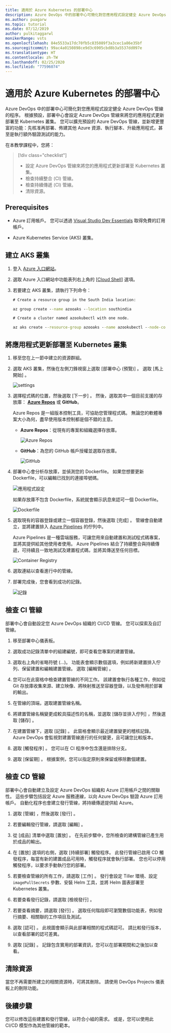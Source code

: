 ```yaml
---
title: 適用於 Azure Kubernetes 的部署中心
description: Azure DevOps 中的部署中心可簡化對您應用程式設定健全 Azure DevOps 管線的程序
ms.author: puagarw
ms.topic: tutorial
ms.date: 07/12/2019
author: pulkitaggarwl
monikerRange: vsts
ms.openlocfilehash: 84e5533a17dc70fb5c835089f3a3cec1a86e35bf
ms.sourcegitcommit: 99ac4a0150898ce9d3c6905cbd8b3a5537dd097e
ms.translationtype: HT
ms.contentlocale: zh-TW
ms.lasthandoff: 02/25/2020
ms.locfileid: "77596074"
---
```

# <a name="deployment-center-for-azure-kubernetes"></a>適用於 Azure Kubernetes 的部署中心

Azure DevOps 中的部署中心可簡化對您應用程式設定健全 Azure DevOps 管線的程序。 根據預設，部署中心會設定 Azure DevOps 管線來將您的應用程式更新部署至 Kubernetes 叢集。 您可以擴充預設的 Azure DevOps 管線，並新增更豐富的功能：先核准再部署、佈建其他 Azure 資源、執行腳本、升級應用程式，甚至是執行額外驗證測試的能力。

在本教學課程中，您將：

> [!div class="checklist"]
> * 設定 Azure DevOps 管線來將您的應用程式更新部署至 Kubernetes 叢集。
> * 檢查持續整合 (CI) 管線。
> * 檢查持續傳遞 (CI) 管線。
> * 清除資源。

## <a name="prerequisites"></a>Prerequisites

* Azure 訂用帳戶。 您可以透過 [Visual Studio Dev Essentials](https://visualstudio.microsoft.com/dev-essentials/) 取得免費的訂用帳戶。

* Azure Kubernetes Service (AKS) 叢集。

## <a name="create-an-aks-cluster"></a>建立 AKS 叢集

1. 登入 [Azure 入口網站](https://portal.azure.com/)。

1. 選取 Azure 入口網站中功能表列右上角的 [[Cloud Shell](https://docs.microsoft.com/azure/cloud-shell/overview)] 選項。

1. 若要建立 AKS 叢集，請執行下列命令：

    ```cmd
    # Create a resource group in the South India location:

    az group create --name azooaks --location southindia

    # Create a cluster named azookubectl with one node.

    az aks create --resource-group azooaks --name azookubectl --node-count 1 --enable-addons monitoring --generate-ssh-keys
    ```

## <a name="deploy-application-updates-to-a-kubernetes-cluster"></a>將應用程式更新部署至 Kubernetes 叢集

1. 移至您在上一節中建立的資源群組。

1. 選取 AKS 叢集，然後在左側刀鋒視窗上選取 [部署中心 (預覽)]  。 選取 [馬上開始]  。

   ![settings](media/deployment-center-launcher/settings.png)

1. 選擇程式碼的位置，然後選取 [下一步]  。 然後，選取其中一個目前支援的存放庫： **[Azure Repos](https://docs.microsoft.com/azure/devops/repos/index?view=azure-devops)** 或 **GitHub**。

    Azure Repos 是一組版本控制工具，可協助您管理程式碼。 無論您的軟體專案大小為何，盡早使用版本控制都是個不錯的主意。

    - **Azure Repos**：從現有的專案和組織選擇存放庫。

        ![Azure Repos](media/deployment-center-launcher/azure-repos.gif)

    - **GitHub**：為您的 GitHub 帳戶授權並選取存放庫。

        ![GitHub](media/deployment-center-launcher/github.gif)


1. 部署中心會分析存放庫，並偵測您的 Dockerfile。 如果您想要更新 Dockerfile，可以編輯已找到的連接埠號碼。

    ![應用程式設定](media/deployment-center-launcher/application-settings.png)

    如果存放庫不包含 Dockerfile，系統就會顯示訊息來認可一個 Dockerfile。

    ![Dockerfile](media/deployment-center-launcher/dockerfile.png)

1. 選取現有的容器登錄或建立一個容器登錄，然後選取 [完成]  。 管線會自動建立，並將建置排入 [Azure Pipelines](https://docs.microsoft.com/azure/devops/pipelines/index?view=azure-devops) 的佇列中。

    Azure Pipelines 是一種雲端服務，可讓您用來自動建置和測試程式碼專案，並將其提供給其他使用者使用。 Azure Pipelines 結合了持續整合與持續傳遞，可持續且一致地測試及建置程式碼，並將其傳送至任何目標。

    ![Container Registry](media/deployment-center-launcher/container-registry.png)

1. 選取連結以查看進行中的管線。

1. 部署完成後，您會看到成功的記錄。

    ![記錄](media/deployment-center-launcher/logs.png)

## <a name="examine-the-ci-pipeline"></a>檢查 CI 管線

部署中心會自動設定您 Azure DevOps 組織的 CI/CD 管線。 您可以探索及自訂管線。

1. 移至部署中心儀表板。  

1. 選取成功記錄清單中的組建編號，即可查看您專案的建置管線。

1. 選取右上角的省略符號 (...)。 功能表會顯示數個選項，例如將新建置排入佇列、保留建置和編輯建置管線。 選取 [編輯管線]  。 

1. 您可以在此窗格中檢查建置管線的不同工作。 該建置會執行各種工作，例如從 Git 存放庫收集來源、建立映像、將映射推送至容器登錄，以及發佈用於部署的輸出。

1. 在管線的頂端，選取建置管線名稱。

1. 將建置管線名稱變更成較具描述性的名稱，並選取 [儲存並排入佇列]  ，然後選取 [儲存]  。

1. 在建置管線下，選取 [記錄]  。 此窗格會顯示最近建置變更的稽核記錄。 Azure DevOps 會監視對建置管線進行的任何變更，且可讓您比較版本。

1. 選取 [觸發程序]  。 您可以在 CI 程序中包含還是排除分支。

1. 選取 [保留期]  。 根據案例，您可以指定原則來保留或移除數個建置。

## <a name="examine-the-cd-pipeline"></a>檢查 CD 管線

部署中心會自動建立及設定 Azure DevOps 組織和 Azure 訂用帳戶之間的關聯性。 這些步驟包括設定 Azure 服務連線，以向 Azure DevOps 驗證 Azure 訂用帳戶。 自動化程序也會建立發行管線，將持續傳遞提供給 Azure。

1. 選取 [管線]  ，然後選取 [發行]  。

1. 若要編輯發行管線，請選取 [編輯]  。

1. 從 [成品]  清單中選取 [置放]  。 在先前步驟中，您所檢查的建構管線已產生用於成品的輸出。 

1. 在 [置放]  選項的右側，選取 [持續部署]  觸發程序。 此發行管線已啟用 CD 觸發程序，每當有新的建置成品可用時，觸發程序就會執行部署。 您也可以停用觸發程序，以要求手動執行您的部署。

1. 若要檢查管線的所有工作，請選取 [工作]  。 發行會設定 Tiller 環境、設定 `imagePullSecrets` 參數、安裝 Helm 工具，並將 Helm 圖表部署至 Kubernetes 叢集。

1. 若要查看發行記錄，請選取 [檢視發行]  。

1. 若要查看摘要，請選取 [發行]  。 選取任何階段即可瀏覽數個功能表，例如發行摘要、相關聯的工作項目及測試。 

1. 選取 [認可]  。 此視圖會顯示與此部署相關的程式碼認可。 請比較發行版本，以查看部署的認可差異。

1. 選取 [記錄]  。 記錄包含實用的部署資訊，您可以在部署期間和之後加以查看。

## <a name="clean-up-resources"></a>清除資源

當您不再需要所建立的相關資源時，可將其刪除。 請使用 DevOps Projects 儀表板上的刪除功能。

## <a name="next-steps"></a>後續步驟

您可以修改這些建置和發行管線，以符合小組的需求。 或是，您可以使用此 CI/CD 模型作為其他管線的範本。
